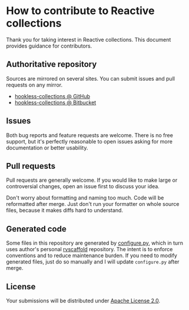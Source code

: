 <!--- Generated by scripts/configure.py --->
# How to contribute to Reactive collections

Thank you for taking interest in Reactive collections. This document provides guidance for contributors.

## Authoritative repository

Sources are mirrored on several sites. You can submit issues and pull requests on any mirror.

* [hookless-collections @ GitHub](https://github.com/robertvazan/hookless-collections)
* [hookless-collections @ Bitbucket](https://bitbucket.org/robertvazan/hookless-collections)

## Issues

Both bug reports and feature requests are welcome. There is no free support,
but it's perfectly reasonable to open issues asking for more documentation or better usability.

## Pull requests

Pull requests are generally welcome.
If you would like to make large or controversial changes, open an issue first to discuss your idea.

Don't worry about formatting and naming too much. Code will be reformatted after merge.
Just don't run your formatter on whole source files, because it makes diffs hard to understand.

## Generated code

Some files in this repository are generated by [configure.py](scripts/configure.py),
which in turn uses author's personal [rvscaffold](https://github.com/robertvazan/rvscaffold) repository.
The intent is to enforce conventions and to reduce maintenance burden.
If you need to modify generated files, just do so manually and I will update `configure.py` after merge.

## License

Your submissions will be distributed under [Apache License 2.0](LICENSE).
